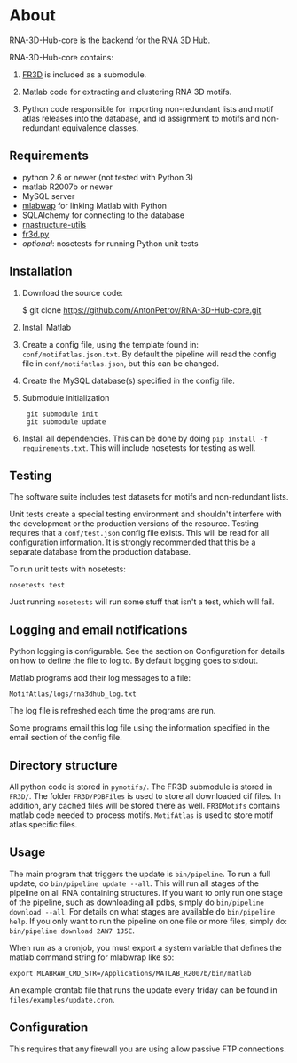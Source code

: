 # About

RNA-3D-Hub-core is the backend for the [RNA 3D
Hub](http://rna.bgsu.edu/rna3dhub).

RNA-3D-Hub-core contains:

1. [FR3D](https://github.com/BGSU-RNA/FR3D) is included as a submodule.

2. Matlab code for extracting and clustering RNA 3D motifs.

3. Python code responsible for importing non-redundant lists and motif atlas
   releases into the database, and id assignment to motifs and non-redundant
   equivalence classes.

## Requirements
* python 2.6 or newer (not tested with Python 3)
* matlab R2007b or newer
* MySQL server
* [mlabwap](http://mlabwrap.sourceforge.net) for linking Matlab with Python
* SQLAlchemy for connecting to the database
* [rnastructure-utils](https://github.com/BGSU-RNA/RNA-Structure-utils)
* [fr3d.py](https://github.com/BGSU-RNA/fr3d-python)
* _optional_: nosetests for running Python unit tests

## Installation

1. Download the source code:

    $ git clone https://github.com/AntonPetrov/RNA-3D-Hub-core.git

2. Install Matlab

3. Create a config file, using the template found in:
   `conf/motifatlas.json.txt`. By default the pipeline will read the config file
in `conf/motifatlas.json`, but this can be changed.

4. Create the MySQL database(s) specified in the config file.

5. Submodule initialization

        git submodule init
        git submodule update

6. Install all dependencies. This can be done by doing
`pip install -f requirements.txt`. This will include nosetests for testing as
well.

## Testing

The software suite includes test datasets for motifs and non-redundant lists.

Unit tests create a special testing environment and shouldn't interfere with the
development or the production versions of the resource. Testing requires that a
`conf/test.json` config file exists. This will be read for all configuration
information. It is strongly recommended that this be a separate database from
the production database.

To run unit tests with nosetests:

    nosetests test

Just running `nosetests` will run some stuff that isn't a test, which will fail.

## Logging and email notifications

Python logging is configurable. See the section on Configuration for details on
how to define the file to log to. By default logging goes to stdout.

Matlab programs add their log messages to a file:

    MotifAtlas/logs/rna3dhub_log.txt

The log file is refreshed each time the programs are run.

Some programs email this log file using the information specified in the email
section of the config file.

## Directory structure

All python code is stored in `pymotifs/`. The FR3D submodule is stored in `FR3D/`.
The folder `FR3D/PDBFiles` is used to store all downloaded cif files. In
addition, any cached files will be stored there as well. `FR3DMotifs` contains
matlab code needed to process motifs. `MotifAtlas` is used to store motif atlas
specific files.

## Usage

The main program that triggers the update is `bin/pipeline`. To run a full
update, do `bin/pipeline update --all`. This will run all stages of the pipeline
on all RNA containing structures. If you want to only run one stage of the
pipeline, such as downloading all pdbs, simply do `bin/pipeline download --all`.
For details on what stages are available do `bin/pipeline help`.
If you only want to run the pipeline on one file or more files, simply do:
`bin/pipeline download 2AW7 1J5E`.

When run as a cronjob, you must export a system variable that defines the matlab
command string for mlabwrap like so:

    export MLABRAW_CMD_STR=/Applications/MATLAB_R2007b/bin/matlab

An example crontab file that runs the update every friday can be found in
`files/examples/update.cron`.

## Configuration

This requires that any firewall you are using allow passive FTP connections.

